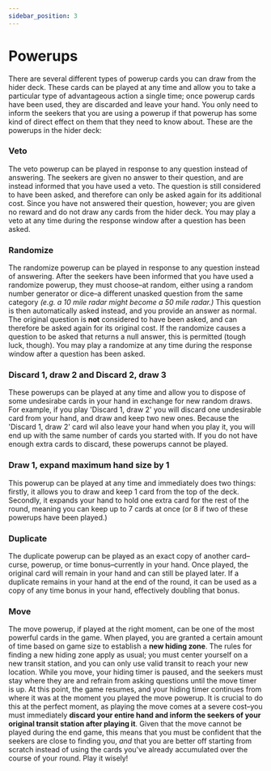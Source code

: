 ```yaml
---
sidebar_position: 3
---
```

# Powerups

There are several different types of powerup cards you can draw from the hider deck. These cards can be played at any time and allow you to take a particular type of advantageous action a single time; once powerup cards have been used, they are discarded and leave your hand. You only need to inform the seekers that you are using a powerup if that powerup has some kind of direct effect on them that they need to know about. These are the powerups in the hider deck:

### Veto

The veto powerup can be played in response to any question instead of answering. The seekers are given no answer to their question, and are instead informed that you have used a veto. The question is still considered to have been asked, and therefore can only be asked again for its additional cost. Since you have not answered their question, however; you are given no reward and do not draw any cards from the hider deck. You may play a veto at any time during the response window after a question has been asked.

### Randomize

The randomize powerup can be played in response to any question instead of answering. After the seekers have been informed that you have used a randomize powerup, they must choose–at random, either using a random number generator or dice–a different unasked question from the same category *(e.g. a 10 mile radar might become a 50 mile radar.)* This question is then automatically asked instead, and you provide an answer as normal. The original question is **not** considered to have been asked, and can therefore be asked again for its original cost. If the randomize causes a question to be asked that returns a null answer, this is permitted (tough luck, though). You may play a randomize at any time during the response window after a question has been asked.

### Discard 1, draw 2 and Discard 2, draw 3

These powerups can be played at any time and allow you to dispose of some undesirabe cards in your hand in exchange for new random draws. For example, if you play 'Discard 1, draw 2' you will discard one undesirable card from your hand, and draw and keep two new ones. Because the 'Discard 1, draw 2' card wil also leave your hand when you play it, you will end up with the same number of cards you started with. If you do not have enough extra cards to discard, these powerups cannot be played.

### Draw 1, expand maximum hand size by 1

This powerup can be played at any time and immediately does two things: firstly, it allows you to draw and keep 1 card from the top of the deck. Secondly, it expands your hand to hold one extra card for the rest of the round, meaning you can keep up to 7 cards at once (or 8 if two of these powerups have been played.)

### Duplicate

The duplicate powerup can be played as an exact copy of another card–curse, powerup, or time bonus–currently in your hand. Once played, the original card will remain in your hand and can still be played later. If a duplicate remains in your hand at the end of the round, it can be used as a copy of any time bonus in your hand, effectively doubling that bonus.

### Move

The move powerup, if played at the right moment, can be one of the most powerful cards in the game. When played, you are granted a certain amount of time based on game size to establish a **new hiding zone**. The rules for finding a new hiding zone apply as usual; you must center yourself on a new transit station, and you can only use valid transit to reach your new location. While you move, your hiding timer is paused, and the seekers must stay where they are and refrain from asking questions until the move timer is up. At this point, the game resumes, and your hiding timer continues from where it was at the moment you played the move powerup. It is crucial to do this at the perfect moment, as playing the move comes at a severe cost–you must immediately **discard your entire hand and inform the seekers of your original transit station after playing it**. Given that the move cannot be played during the end game, this means that you must be confident that the seekers are close to finding you, *and* that you are better off starting from scratch instead of using the cards you've already accumulated over the course of your round. Play it wisely!
